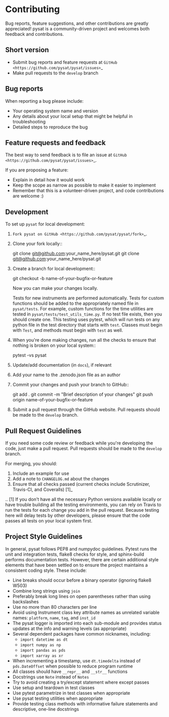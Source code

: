 Contributing
============

Bug reports, feature suggestions, and other contributions are greatly
appreciated!  pysat is a community-driven project and welcomes both feedback and
contributions.

Short version
-------------

* Submit bug reports and feature requests at `GitHub <https://github.com/pysat/pysat/issues>`_
* Make pull requests to the ``develop`` branch

Bug reports
-----------

When reporting a bug please include:

* Your operating system name and version
* Any details about your local setup that might be helpful in troubleshooting
* Detailed steps to reproduce the bug

Feature requests and feedback
-----------------------------

The best way to send feedback is to file an issue at
`GitHub <https://github.com/pysat/pysat/issues>`_.

If you are proposing a feature:

* Explain in detail how it would work
* Keep the scope as narrow as possible to make it easier to implement
* Remember that this is a volunteer-driven project, and code contributions
  are welcome :)

Development
-----------

To set up `pysat` for local development:

1. `Fork pysat on GitHub <https://github.com/pysat/pysat/fork>`_.
2. Clone your fork locally::

    git clone git@github.com:your_name_here/pysat.git
    git clone git@github.com:your_name_here/pysat.git

3. Create a branch for local development::

    git checkout -b name-of-your-bugfix-or-feature

   Now you can make your changes locally.

   Tests for new instruments are performed automatically.  Tests for custom
   functions should be added to the appropriately named file in ``pysat/tests``.
   For example, custom functions for the time utilities are tested in
   ``pysat/tests/test_utils_time.py``.  If no test file exists, then you should
   create one.  This testing uses pytest, which will run tests on any python
   file in the test directory that starts with ``test``.  Classes must begin
   with ``Test``, and methods must begin with ``test`` as well.

4. When you're done making changes, run all the checks to ensure that nothing
   is broken on your local system::

    pytest -vs pysat

5. Update/add documentation (in ``docs``), if relevant

6. Add your name to the .zenodo.json file as an author

7. Commit your changes and push your branch to GitHub::

    git add .
    git commit -m "Brief description of your changes"
    git push origin name-of-your-bugfix-or-feature

8. Submit a pull request through the GitHub website. Pull requests should be
   made to the ``develop`` branch.

Pull Request Guidelines
-----------------------

If you need some code review or feedback while you're developing the code, just
make a pull request. Pull requests should be made to the ``develop`` branch.

For merging, you should:

1. Include an example for use
2. Add a note to ``CHANGELOG.md`` about the changes
3. Ensure that all checks passed (current checks include Scrutinizer, Travis-CI,
   and Coveralls) [1]_

.. [1] If you don't have all the necessary Python versions available locally or
       have trouble building all the testing environments, you can rely on
       Travis to run the tests for each change you add in the pull request.
       Because testing here will delay tests by other developers, please ensure
       that the code passes all tests on your local system first.

Project Style Guidelines
------------------------

In general, pysat follows PEP8 and numpydoc guidelines.  Pytest runs the unit
and integration tests, flake8 checks for style, and sphinx-build performs
documentation tests.  However, there are certain additional style elements that
have been settled on to ensure the project maintains a consistent coding style.
These include:

* Line breaks should occur before a binary operator (ignoring flake8 W503)
* Combine long strings using `join`
* Preferably break long lines on open parentheses rather than using backslashes
* Use no more than 80 characters per line
* Avoid using Instrument class key attribute names as unrelated variable names:
  `platform`, `name`, `tag`, and `inst_id`
* The pysat logger is imported into each sub-module and provides status updates
  at the info and warning levels (as appropriate)
* Several dependent packages have common nicknames, including:
  * `import datetime as dt`
  * `import numpy as np`
  * `import pandas as pds`
  * `import xarray as xr`
* When incrementing a timestamp, use `dt.timedelta` instead of `pds.DateOffset`
  when possible to reduce program runtime
* All classes should have `__repr__` and `__str__` functions
* Docstrings use `Note` instead of `Notes`
* Try to avoid creating a try/except statement where except passes
* Use setup and teardown in test classes
* Use pytest parametrize in test classes when appropriate
* Use pysat testing utilities when appropriate
* Provide testing class methods with informative failure statements and
  descriptive, one-line docstrings
